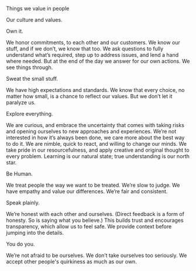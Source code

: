 Things we value in people

Our culture and values.

Own it.

We honor commitments, to each other and our customers. We know our stuff, and if we don’t, we know that too. We ask questions to fully understand what’s required, step up to address issues, and lend a hand where needed. But at the end of the day we answer for our own actions. We see things through.

Sweat the small stuff.

We have high expectations and standards. We know that every choice, no matter how small, is a chance to reflect our values. But we don’t let it paralyze us.

Explore everything.

We are curious, and embrace the uncertainty that comes with taking risks and opening ourselves to new approaches and experiences. We’re not interested in how it’s always been done, we care more about the best way to do it. We are nimble, quick to react, and willing to change our minds. We take pride in our resourcefulness, and apply creative and original thought to every problem. Learning is our natural state; true understanding is our north star.

Be Human.

We treat people the way we want to be treated. We’re slow to judge. We have empathy and value our differences. We’re fair and consistent.

Speak plainly.

We’re honest with each other and ourselves. (Direct feedback is a form of honesty. So is saying what you believe.) This builds trust and encourages transparency, which allow us to feel safe. We provide context before jumping into the details.

You do you.

We’re not afraid to be ourselves. We don’t take ourselves too seriously. We accept other people's quirkiness as much as our own.
 
